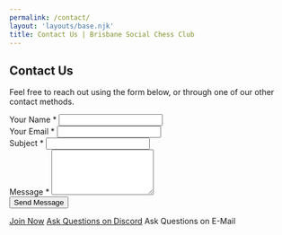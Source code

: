 ```yaml
---
permalink: /contact/
layout: 'layouts/base.njk'
title: Contact Us | Brisbane Social Chess Club
---
```


<section class="section">
    <h2>Contact Us</h2>
    <p>Feel free to reach out using the form below, or through one of our other contact methods.</p>
    <form action="#" method="POST" class="form-contact" novalidate>
        <div class="form-group">
            <label for="name">Your Name <span aria-hidden="true">*</span> </label>
            <input type="text" id="name" name="name" required />
        </div>
        <div class="form-group">
            <label for="email">Your Email <span aria-hidden="true">*</span> </label>
            <input type="email" id="email" name="email" required />
        </div>
        <div class="form-group">
            <label for="subject">Subject <span aria-hidden="true">*</span> </label>
            <input type="text" id="subject" name="subject" required />
        </div>
        <div class="form-group">
            <label for="message">Message <span aria-hidden="true">*</span> </label>
            <textarea id="message" name="message" rows="5" required></textarea>
        </div>
        <button type="submit" class="button button--main">Send Message</button>
    </form>
    <div class="button-group contact-actions">
        <a href="/register" class="button">Join Now</a>
        <a href="https://discord.com/invite/JWBKhQmzvD" class="button">Ask Questions on Discord</a>
        <a data-email-href class="button email-obfuscated">Ask Questions on E-Mail</a>
    </div>
</section>
